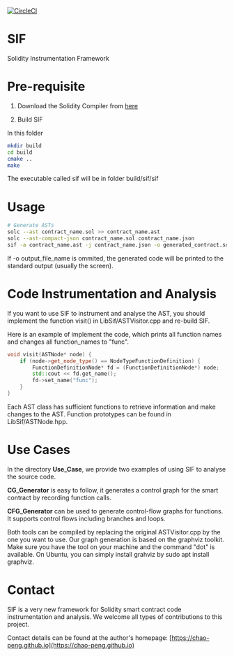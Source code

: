 [![CircleCI](https://circleci.com/gh/chao-peng/SIF.svg?style=svg)](https://circleci.com/gh/chao-peng/SIF)


# SIF
Solidity Instrumentation Framework

# Pre-requisite

1. Download the Solidity Compiler from [here](https://github.com/ethereum/solidity/releases/tag/v0.4.25)

2. Build SIF

In this folder
```bash
mkdir build
cd build
cmake ..
make
```

The executable called sif will be in folder build/sif/sif

# Usage

```bash
# Generate ASTs 
solc --ast contract_name.sol >> contract_name.ast
solc --ast-compact-json contract_name.sol contract_name.json
sif -a contract_name.ast -j contract_name.json -o generated_contract.sol
```

If -o output_file_name is ommited, the generated code will be printed to the standard output (usually the screen).

# Code Instrumentation and Analysis

If you want to use SIF to instrument and analyse the AST, you should implement the function visit() in LibSif/ASTVisitor.cpp and re-build SIF.

Here is an example of implement the code, which prints all function names and changes all function_names to "func".

```c++
void visit(ASTNode* node) {
    if (node->get_node_type() == NodeTypeFunctionDefinition) {
        FunctionDefinitionNode* fd = (FunctionDefinitionNode*) node;
        std::cout << fd.get_name();
        fd->set_name("func");
    }
}
```

Each AST class has sufficient functions to retrieve information and make changes to the AST. Function prototypes can be found in LibSif/ASTNode.hpp.

# Use Cases

In the directory **Use_Case**, we provide two examples of using SIF to analyse the source code.

**CG_Generator** is easy to follow, it generates a control graph for the smart contract by recording function calls.

**CFG_Generator** can be used to generate control-flow graphs for functions. It supports control flows including branches and loops.

Both tools can be compiled by replacing the original ASTVisitor.cpp by the one you want to use. Our graph generation is based on the graphviz toolkit. Make sure you have the tool on your machine and the command "dot" is available. On Ubuntu, you can simply install grahviz by sudo apt install graphviz.

# Contact 

SIF is a very new framework for Solidity smart contract code instrumentation and analysis. We welcome all types of contributions to this project.

Contact details can be found at the author's homepage: [https://chao-peng.github.io](https://chao-peng.github.io)
